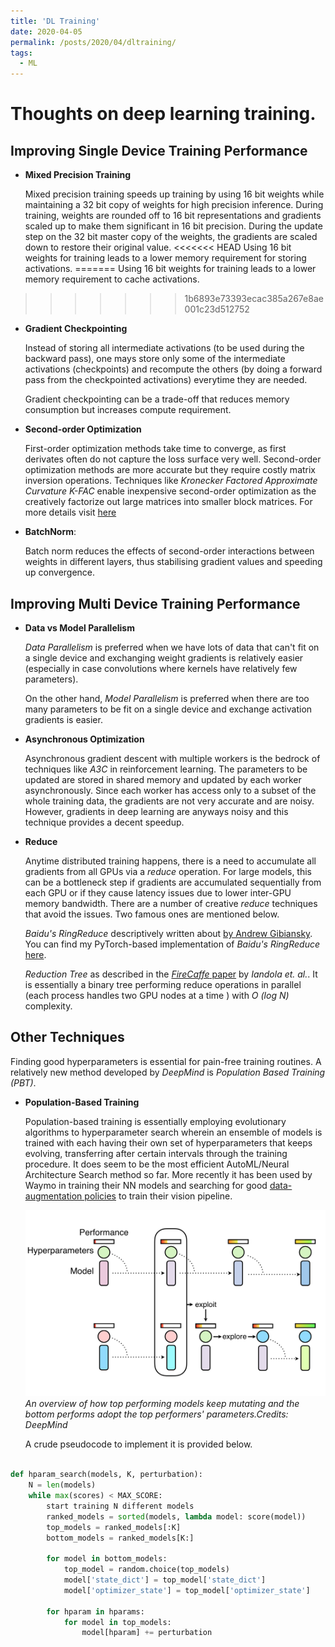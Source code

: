 ```yaml
---
title: 'DL Training'
date: 2020-04-05
permalink: /posts/2020/04/dltraining/
tags:
  - ML
---
```


Thoughts on deep learning training.
======

## Improving Single Device Training Performance

* __Mixed Precision Training__

    Mixed precision training speeds up training by using 16 bit weights while maintaining a 32 bit copy of weights for high precision inference.
    During training, weights are rounded off to 16 bit representations and gradients scaled up to make them significant in 16 bit precision. During the update step on the 32 bit master copy of the weights, the gradients are scaled down to restore their original value.
<<<<<<< HEAD
    Using 16 bit weights for training leads to a lower memory requirement for storing activations.
=======
    Using 16 bit weights for training leads to a lower memory requirement to cache activations.
>>>>>>> 1b6893e73393ecac385a267e8ae001c23d512752

* __Gradient Checkpointing__

    Instead of storing all intermediate activations (to be used during the backward pass), one mays store only some of the intermediate activations (checkpoints) and recompute the others (by doing a forward pass from the checkpointed activations) everytime they are needed.

    Gradient checkpointing can be a trade-off that reduces memory consumption but increases compute requirement.

* __Second-order Optimization__

    First-order optimization methods take time to converge, as first derivates often do not capture the loss surface very well. Second-order optimization methods are more accurate but they require costly matrix inversion operations. Techniques like _Kronecker Factored Approximate Curvature K-FAC_ enable inexpensive second-order optimization as the creatively factorize out large matrices into smaller block matrices. For more details visit [here](https://towardsdatascience.com/introducing-k-fac-and-its-application-for-large-scale-deep-learning-4e3f9b443414)

* __BatchNorm__:

    Batch norm reduces the effects of second-order interactions between weights in different layers, thus stabilising gradient values and speeding up convergence.

## Improving Multi Device Training Performance

* __Data vs Model Parallelism__

    _Data Parallelism_ is preferred when we have lots of data that can't fit on a single device and exchanging weight gradients is relatively easier (especially in case convolutions where kernels have relatively few parameters). 

    On the other hand, _Model Parallelism_ is preferred when there are too many parameters to be fit on a single device and exchange activation gradients is easier.

* __Asynchronous Optimization__

    Asynchronous gradient descent with multiple workers is the bedrock of techniques like _A3C_ in reinforcement learning. The parameters to be updated are stored in shared memory and updated by each worker asynchronously. Since each worker has access only to a subset of the whole training data, the gradients are not very accurate and are noisy. However, gradients in deep learning are anyways noisy and this technique provides a decent speedup.

* __Reduce__

    Anytime distributed training happens, there is a need to accumulate all gradients from all GPUs via a _reduce_ operation. For large models, this can be a bottleneck step if gradients are accumulated sequentially from each GPU or if they cause latency issues due to lower inter-GPU memory bandwidth. There are a number of creative _reduce_ techniques that avoid the issues. Two famous ones are mentioned below.
        
    _Baidu's RingReduce_ descriptively written about [by Andrew Gibiansky](https://andrew.gibiansky.com/blog/machine-learning/baidu-allreduce/).  You can find my PyTorch-based implementation of _Baidu's RingReduce_ [here](https://github.com/ritwikbera/RingReduce).

    _Reduction Tree_ as described in the [_FireCaffe_ paper](https://arxiv.org/abs/1511.00175) by _Iandola et. al._. It is essentially a binary tree performing reduce operations in parallel (each process handles two GPU nodes at a time ) with _O (log N)_ complexity.

## Other Techniques

Finding good hyperparameters is essential for pain-free training routines. A relatively new method developed by _DeepMind_ is _Population Based Training (PBT)_.

* __Population-Based Training__

    Population-based training is essentially employing evolutionary algorithms to hyperparameter search wherein an ensemble of models is trained with each having their own set of hyperparameters that keeps evolving, transferring after certain intervals through the training procedure. It does seem to be the most efficient AutoML/Neural Architecture Search method so far.
    More recently it has been used by Waymo in training their NN models and searching for good [data-augmentation policies](https://blog.waymo.com/2020/04/using-automated-data-augmentation-to.html) to train their vision pipeline.

    ![pbt](/assets/img/pbt.png)
    *An overview of how top performing models keep mutating and the bottom performs adopt the top performers' parameters.Credits: DeepMind*

    A crude pseudocode to implement it is provided below.

```python

def hparam_search(models, K, perturbation):
    N = len(models)
    while max(scores) < MAX_SCORE:
        start training N different models
        ranked_models = sorted(models, lambda model: score(model))
        top_models = ranked_models[:K]
        bottom_models = ranked_models[K:]
        
        for model in bottom_models:
            top_model = random.choice(top_models)
            model['state_dict'] = top_model['state_dict']
            model['optimizer_state'] = top_model['optimizer_state']

        for hparam in hparams:
            for model in top_models:
                model[hparam] += perturbation
```